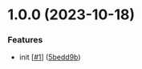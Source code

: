 # 1.0.0 (2023-10-18)


### Features

* init [[#1](https://github.com/d3p1/server-ts-template/issues/1)] ([5bedd9b](https://github.com/d3p1/server-ts-template/commit/5bedd9bf40b80417df1529eca73e2bc07e220042))
